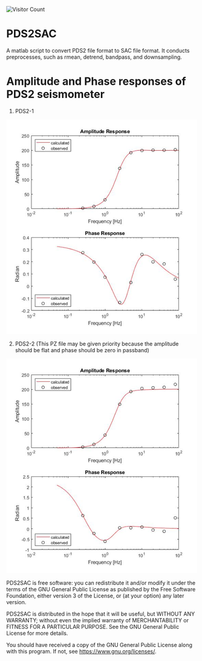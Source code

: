 ![Visitor Count](https://profile-counter.glitch.me/{YoushanLiu}/count.svg)
# 
# PDS2SAC
A matlab script to convert PDS2 file format to SAC file format.
It conducts preprocesses, such as rmean, detrend, bandpass, and downsampling.

# Amplitude and Phase responses of PDS2 seismometer

1. PDS2-1

![Image_text](https://github.com/YoushanLiu/PDS2SAC/blob/main/images/PDS2-1.jpg)

2. PDS2-2 (This PZ file may be given priority because the amplitude should be flat and phase should be zero in passband)

![Image text](https://github.com/YoushanLiu/PDS2SAC/blob/main/images/PDS2-2.jpg)


PDS2SAC is free software: you can redistribute it and/or modify it under the terms of the GNU General Public License as published by the Free Software Foundation, either version 3 of the License, or (at your option) any later version.

PDS2SAC is distributed in the hope that it will be useful, but WITHOUT ANY WARRANTY; without even the implied warranty of MERCHANTABILITY or FITNESS FOR A PARTICULAR PURPOSE. See the GNU General Public License for more details.

You should have received a copy of the GNU General Public License along with this program. If not, see https://www.gnu.org/licenses/.
